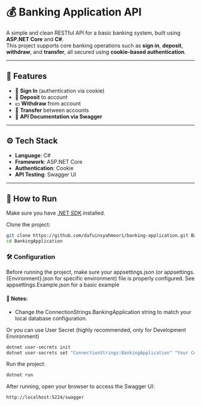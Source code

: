 # 💰 Banking Application API

A simple and clean RESTful API for a basic banking system, built using **ASP.NET Core** and **C#**.  
This project supports core banking operations such as **sign in**, **deposit**, **withdraw**, and **transfer**, all secured using **cookie-based authentication**.

---

## 🚀 Features

- 🔐 **Sign In** (authentication via cookie)
- 💸 **Deposit** to account
- 💵 **Withdraw** from account
- 🔁 **Transfer** between accounts
- 📄 **API Documentation via Swagger**

---

## ⚙️ Tech Stack

- **Language**: C#
- **Framework**: ASP.NET Core
- **Authentication**: Cookie
- **API Testing**: Swagger UI

---

## 🧪 How to Run

Make sure you have [.NET SDK](https://dotnet.microsoft.com/en-us/download) installed.

Clone the project:
```bash
git clone https://github.com/dafuinsyahmoori/banking-application.git BankingApplication
cd BankingApplication
```

### 🛠️ Configuration

Before running the project, make sure your appsettings.json (or appsettings.{Environment}.json for specific environment) file is properly configured. See appsettings.Example.json for a basic example

#### 📝 Notes:

- Change the ConnectionStrings.BankingApplication string to match your local database configuration.

Or you can use User Secret (highly recommended, only for Development Environment)

```bash
dotnet user-secrets init
dotnet user-secrets set "ConnectionStrings:BankingApplication" "Your Connection String"
```

Run the project:

```bash
dotnet run
```

After running, open your browser to access the Swagger UI:

```bash
http://localhost:5224/swagger